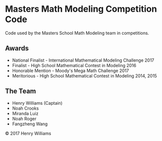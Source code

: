# Masters Math Modeling Competition Code
Code used by the Masters School Math Modeling team in competitions.

## Awards
* National Finalist - International Mathematical Modeling Challenge 2017
* Finalist - High School Mathematical Contest in Modeling 2016
* Honorable Mention - Moody's Mega Math Challenge 2017
* Meritorious - High School Mathematical Contest in Modeling 2014, 2015

## The Team
* Henry Williams (Captain)
* Noah Crooks
* Miranda Luiz
* Noah Roger
* Fangzheng Wang

&copy; 2017 Henry Williams
